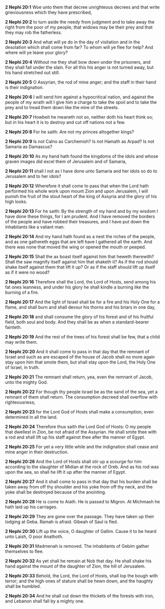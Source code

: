 **2 Nephi 20:1** Woe unto them that decree unrighteous decrees and that write grieviousness which they have prescribed,

**2 Nephi 20:2** to turn aside the needy from judgment and to take away the right from the poor of my people, that widows may be their prey and that they may rob the fatherless.

**2 Nephi 20:3** And what will ye do in the day of visitation and in the desolation which shall come from far? To whom will ye flee for help? And where will ye leave your glory?

**2 Nephi 20:4** Without me they shall bow down under the prisoners, and they shall fall under the slain. For all this his anger is not turned away, but his hand stretched out still.

**2 Nephi 20:5** O Assyrian, the rod of mine anger; and the staff in their hand is their indignation.

**2 Nephi 20:6** I will send him against a hypocritical nation, and against the people of my wrath will I give him a charge to take the spoil and to take the prey and to tread them down like the mire of the streets.

**2 Nephi 20:7** Howbeit he meaneth not so, neither doth his heart think so; but in his heart it is to destroy and cut off nations not a few.

**2 Nephi 20:8** For he saith: Are not my princes altogether kings?

**2 Nephi 20:9** Is not Calno as Carchemish? Is not Hamath as Arpad? Is not Samaria as Damascus?

**2 Nephi 20:10** As my hand hath found the kingdoms of the idols and whose graven images did excel them of Jerusalem and of Samaria,

**2 Nephi 20:11** shall I not as I have done unto Samaria and her idols so do to Jerusalem and to her idols?

**2 Nephi 20:12** Wherefore it shall come to pass that when the Lord hath performed his whole work upon mount Zion and upon Jerusalem, I will punish the fruit of the stout heart of the king of Assyria and the glory of his high looks.

**2 Nephi 20:13** For he saith: By the strength of my hand and by my wisdom I have done these things, for I am prudent. And I have removed the borders of the people and have robbed their treasures, and I have put down the inhabitants like a valiant man.

**2 Nephi 20:14** And my hand hath found as a nest the riches of the people, and as one gathereth eggs that are left have I gathered all the earth. And there was none that moved the wing or opened the mouth or peeped.

**2 Nephi 20:15** Shall the ax boast itself against him that heweth therewith? Shall the saw magnify itself against him that shaketh it? As if the rod should shake itself against them that lift it up? Or as if the staff should lift up itself as if it were no wood?

**2 Nephi 20:16** Therefore shall the Lord, the Lord of Hosts, send among his fat ones leanness, and under his glory he shall kindle a burning like the burning of a fire.

**2 Nephi 20:17** And the light of Israel shall be for a fire and his Holy One for a flame, and shall burn and shall devour his thorns and his briars in one day,

**2 Nephi 20:18** and shall consume the glory of his forest and of his fruitful field, both soul and body. And they shall be as when a standard-bearer fainteth.

**2 Nephi 20:19** And the rest of the trees of his forest shall be few, that a child may write them.

**2 Nephi 20:20** And it shall come to pass in that day that the remnant of Israel and such as are escaped of the house of Jacob shall no more again stay upon him that smote them, but shall stay upon the Lord, the Holy One of Israel, in truth.

**2 Nephi 20:21** The remnant shall return, yea, even the remnant of Jacob, unto the mighty God.

**2 Nephi 20:22** For though thy people Israel be as the sand of the sea, yet a remnant of them shall return. The consumption decreed shall overflow with righteousness;

**2 Nephi 20:23** for the Lord God of Hosts shall make a consumption, even determined in all the land.

**2 Nephi 20:24** Therefore thus saith the Lord God of Hosts: O my people that dwellest in Zion, be not afraid of the Assyrian. He shall smite thee with a rod and shall lift up his staff against thee after the manner of Egypt.

**2 Nephi 20:25** For yet a very little while and the indignation shall cease and mine anger in their destruction.

**2 Nephi 20:26** And the Lord of Hosts shall stir up a scourge for him according to the slaughter of Midian at the rock of Oreb. And as his rod was upon the sea, so shall he lift it up after the manner of Egypt.

**2 Nephi 20:27** And it shall come to pass in that day that his burden shall be taken away from off thy shoulder and his yoke from off thy neck, and the yoke shall be destroyed because of the anointing.

**2 Nephi 20:28** He is come to Aiath. He is passed to Migron. At Michmash he hath laid up his carriages.

**2 Nephi 20:29** They are gone over the passage. They have taken up their lodging at Geba. Ramah is afraid. Gibeah of Saul is fled.

**2 Nephi 20:30** Lift up the voice, O daughter of Gallim. Cause it to be heard unto Laish, O poor Anathoth.

**2 Nephi 20:31** Madmenah is removed. The inhabitants of Gebim gather themselves to flee.

**2 Nephi 20:32** As yet shall he remain at Nob that day. He shall shake his hand against the mount of the daughter of Zion, the hill of Jerusalem.

**2 Nephi 20:33** Behold, the Lord, the Lord of Hosts, shall lop the bough with terror; and the high ones of stature shall be hewn down, and the haughty shall be humbled.

**2 Nephi 20:34** And he shall cut down the thickets of the forests with iron, and Lebanon shall fall by a mighty one.


